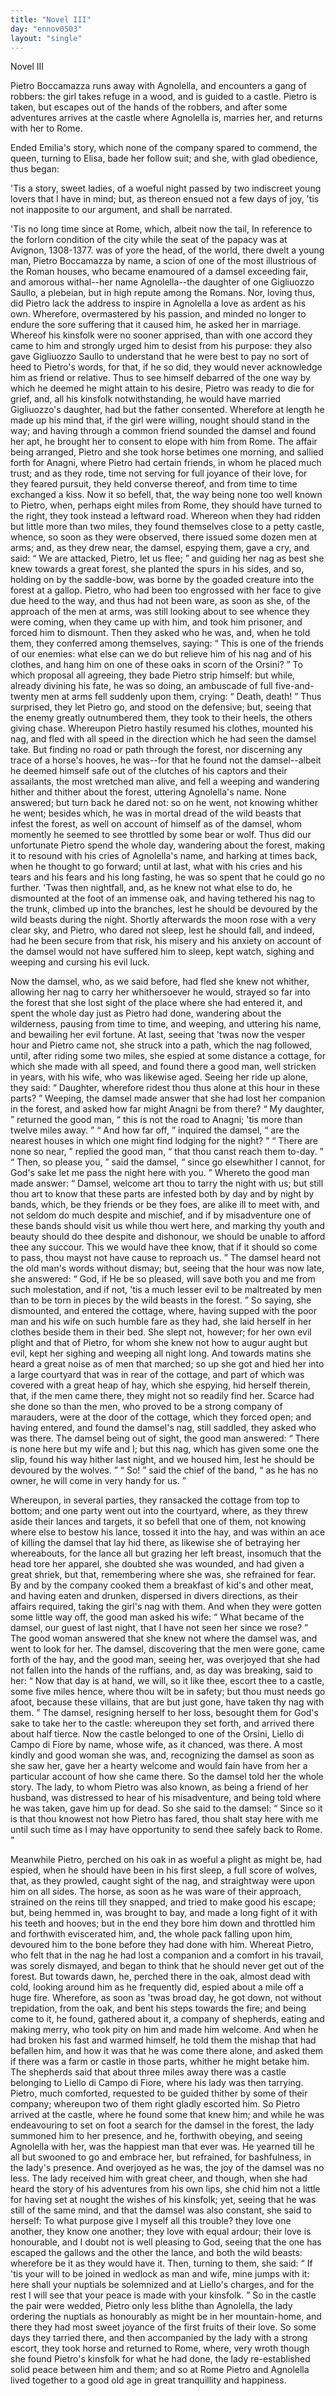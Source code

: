 ```yaml
---
title: "Novel III"
day: "ennov0503"
layout: "single"
---
```

<html>
 <head>
 </head>
 <body>
  <div id="nov0503" type="novella" who="elissa">
   <head>
    Novel III
   </head>
   <argument>
    <p>
     <milestone id="p05030001"/>
     <!--(i)-->
     Pietro Boccamazza runs away with Agnolella, and
 encounters a gang of robbers: the girl takes refuge in
 a wood, and is guided to a castle. Pietro is taken, but
 escapes out of the hands of the robbers, and after some
 adventures arrives at the castle where Agnolella is,
 marries her, and returns with her to Rome.
     <!--(/i)-->
    </p>
   </argument>
   <div3 type="commentary" who="author">
    <p>
     <milestone id="p05030002"/>
     <!--(sc)-->
     Ended
     <!--(/sc)-->
     Emilia's story, which none of the company
	spared to commend, the queen, turning to Elisa, bade her follow suit; and she, with glad
	obedience, thus began:
    </p>
   </div3>
   <div3 type="commentary" who="elissa">
    <p>
     <milestone id="p05030003"/>
     'Tis a story, sweet ladies, of a woeful night passed by two indiscreet
	young lovers that I have in mind; but, as thereon ensued not a
	few days of joy, 'tis not inapposite to our argument, and shall be
	narrated.
    </p>
   </div3>
   <p>
    <milestone id="p05030004"/>
    'Tis no long time since at Rome, which, albeit now the tail,
    <note>
     In
 reference to the forlorn condition of the city while the seat of the
 papacy was at Avignon, 1308-1377.
    </note>
    was of yore the head, of the world, there dwelt a young man, Pietro
 Boccamazza by name, a scion of one of the most illustrious of the
 Roman houses, who became enamoured of a damsel exceeding fair, and
 amorous withal--her name Agnolella--the daughter of one Gigliuozzo
 Saullo, a plebeian, but in high repute among the Romans.
    <milestone id="p05030005"/>
    Nor, loving
 thus, did Pietro lack the address to inspire in Agnolella a love as ardent
 as his own.
    <milestone id="p05030006"/>
    Wherefore, overmastered by his passion, and minded no
 longer to endure the sore suffering that it caused him, he asked her
 in marriage. Whereof his kinsfolk were no sooner apprised, than
 with one accord they came to him and strongly urged him to desist
 from his purpose: they also gave Gigliuozzo Saullo to understand
    <pb n="19"/>
    that
 he were best to pay no sort of heed to Pietro's words, for that,
 if he so did, they would never acknowledge him as friend or relative.
    <milestone id="p05030007"/>
    Thus to see himself debarred of the one way by which he deemed
 he might attain to his desire, Pietro was ready to die for grief, and,
 all his kinsfolk notwithstanding, he would have married Gigliuozzo's
 daughter, had but the father consented.
    <milestone id="p05030008"/>
    Wherefore at length he
 made up his mind that, if the girl were willing, nought should stand
 in the way; and having through a common friend sounded the
 damsel and found her apt, he brought her to consent to elope with
 him from Rome.
    <milestone id="p05030009"/>
    The affair being arranged, Pietro and she took
 horse betimes one morning, and sallied forth for Anagni, where
 Pietro had certain friends, in whom he placed much trust; and as
 they rode, time not serving for full joyance of their love, for they
 feared pursuit, they held converse thereof, and from time to time
 exchanged a kiss.
    <milestone id="p05030010"/>
    Now it so befell, that, the way being none too
 well known to Pietro, when, perhaps eight miles from Rome, they
 should have turned to the right, they took instead a leftward road.
 Whereon when they had ridden but little more than two miles, they
 found themselves close to a petty castle, whence, so soon as they
 were observed, there issued some dozen men at arms;
    <milestone id="p05030011"/>
    and, as they
 drew near, the damsel, espying them, gave a cry, and said:
    <q direct="unspecified">
     We are
 attacked, Pietro, let us flee;
    </q>
    and guiding her nag as best she knew
 towards a great forest, she planted the spurs in his sides, and so, holding
 on by the saddle-bow, was borne by the goaded creature into the
 forest at a gallop.
    <milestone id="p05030012"/>
    Pietro, who had been too engrossed with her face
 to give due heed to the way, and thus had not been ware, as soon as
 she, of the approach of the men at arms, was still looking about to
 see whence they were coming, when they came up with him, and
 took him prisoner, and forced him to dismount. Then they asked
 who he was, and, when he told them, they conferred among themselves,
 saying:
    <q direct="unspecified">
     This is one of the friends of our enemies: what
 else can we do but relieve him of his nag and of his clothes, and hang
 him on one of these oaks in scorn of the Orsini?
    </q>
    <milestone id="p05030013"/>
    To which
 proposal all agreeing, they bade Pietro strip himself: but while,
 already divining his fate, he was so doing, an ambuscade of full
 five-and-twenty
 men at arms fell suddenly upon them, crying:
    <milestone id="p05030014"/>
    <q direct="unspecified">
     Death,
 death!
    </q>
    Thus surprised, they let Pietro go, and stood on the
 defensive; but, seeing that the enemy greatly outnumbered them,
    <pb n="20"/>
    they
 took to their heels, the others giving chase. Whereupon Pietro
 hastily resumed his clothes, mounted his nag, and fled with all speed
 in the direction which he had seen the damsel take.
    <milestone id="p05030015"/>
    But finding no
 road or path through the forest, nor discerning any trace of a horse's
 hooves, he was--for that he found not the damsel--albeit he deemed
 himself safe out of the clutches of his captors and their assailants, the
 most wretched man alive, and fell a weeping and wandering hither and
 thither about the forest, uttering Agnolella's name.
    <milestone id="p05030016"/>
    None answered;
 but turn back he dared not: so on he went, not knowing whither
 he went; besides which, he was in mortal dread of the wild beasts
 that infest the forest, as well on account of himself as of the damsel,
 whom momently he seemed to see throttled by some bear or wolf.
    <milestone id="p05030017"/>
    Thus did our unfortunate Pietro spend the whole day, wandering
 about the forest, making it to resound with his cries of Agnolella's
 name, and harking at times back, when he thought to go forward;
 until at last, what with his cries and his tears and his fears and his
 long fasting, he was so spent that he could go no further.
    <milestone id="p05030018"/>
    'Twas
 then nightfall, and, as he knew not what else to do, he dismounted
 at the foot of an immense oak, and having tethered his nag to the
 trunk, climbed up into the branches, lest he should be devoured by
 the wild beasts during the night.
    <milestone id="p05030019"/>
    Shortly afterwards the moon rose
 with a very clear sky, and Pietro, who dared not sleep, lest he should
 fall, and indeed, had he been secure from that risk, his misery and
 his anxiety on account of the damsel would not have suffered him to
 sleep, kept watch, sighing and weeping and cursing his evil luck.
   </p>
   <p>
    <milestone id="p05030020"/>
    Now the damsel, who, as we said before, had fled she knew not
 whither, allowing her nag to carry her whithersoever he would,
 strayed so far into the forest that she lost sight of the place where
 she had entered it, and spent the whole day just as Pietro had done,
 wandering about the wilderness, pausing from time to time, and
 weeping, and uttering his name, and bewailing her evil fortune.
    <milestone id="p05030021"/>
    At
 last, seeing that 'twas now the vesper hour and Pietro came not, she
 struck into a path, which the nag followed, until, after riding some
 two miles, she espied at some distance a cottage, for which she made
 with all speed, and found there a good man, well stricken in years,
 with his wife, who was likewise aged.
    <milestone id="p05030022"/>
    Seeing her ride up alone,
 they said:
    <q direct="unspecified">
     Daughter, wherefore ridest thou thus alone at this
 hour in these parts?
    </q>
    <milestone id="p05030023"/>
    Weeping, the damsel made answer that she
    <pb n="21"/>
    had
 lost her companion in the forest, and asked how far might
 Anagni be from there?
    <q direct="unspecified">
     My daughter,
    </q>
    returned the good man,
    <q direct="unspecified">
     this is not the road to Anagni; 'tis more than twelve miles away.
    </q>
    <milestone id="p05030024"/>
    <q direct="unspecified">
     And how far off,
    </q>
    inquired the damsel,
    <q direct="unspecified">
     are the nearest houses in
 which one might find lodging for the night?
    </q>
    <milestone id="p05030025"/>
    <q direct="unspecified">
     There are none
 so near,
    </q>
    replied the good man,
    <q direct="unspecified">
     that thou canst reach them to-day.
    </q>
    <milestone id="p05030026"/>
    <q direct="unspecified">
     Then, so please you,
    </q>
    said the damsel,
    <q direct="unspecified">
     since go elsewhither I
 cannot, for God's sake let me pass the night here with you.
    </q>
    <milestone id="p05030027"/>
    Whereto
 the good man made answer:
    <q direct="unspecified">
     Damsel, welcome art thou to tarry
 the night with us; but still thou art to know that these parts are infested
 both by day and by night by bands, which, be they friends or be they
 foes, are alike ill to meet with, and not seldom do much despite and
 mischief, and if by misadventure one of these bands should visit us
 while thou wert here, and marking thy youth and beauty should do
 thee despite and dishonour, we should be unable to afford thee any
 succour.
     <milestone id="p05030028"/>
     This we would have thee know, that if it should so come
 to pass, thou mayst not have cause to reproach us.
    </q>
    <milestone id="p05030029"/>
    The damsel
 heard not the old man's words without dismay; but, seeing that the
 hour was now late, she answered:
    <q direct="unspecified">
     God, if He be so pleased, will
 save both you and me from such molestation, and if not, 'tis a much
 lesser evil to be maltreated by men than to be torn in pieces by the
 wild beasts in the forest.
    </q>
    <milestone id="p05030030"/>
    So saying, she dismounted, and entered
 the cottage, where, having supped with the poor man and his wife
 on such humble fare as they had, she laid herself in her clothes
 beside them in their bed. She slept not, however; for her own evil
 plight and that of Pietro, for whom she knew not how to augur
 aught but evil, kept her sighing and weeping all night long.
    <milestone id="p05030031"/>
    And
 towards matins she heard a great noise as of men that marched; so
 up she got and hied her into a large courtyard that was in rear of the
 cottage, and part of which was covered with a great heap of hay,
 which she espying, hid herself therein, that, if the men came there,
 they might not so readily find her.
    <milestone id="p05030032"/>
    Scarce had she done so than the
 men, who proved to be a strong company of marauders, were at the
 door of the cottage, which they forced open; and having entered,
 and found the damsel's nag, still saddled, they asked who was there.
    <milestone id="p05030033"/>
    The damsel being out of sight, the good man answered:
    <q direct="unspecified">
     There
 is none here but my wife and I; but this nag, which has given some
 one the slip, found his way hither last night, and we housed him, lest
     <pb n="22"/>
     he
 should be devoured by the wolves.
    </q>
    <milestone id="p05030034"/>
    <q direct="unspecified">
     So!
    </q>
    said the chief of the
 band,
    <q direct="unspecified">
     as he has no owner, he will come in very handy for us.
    </q>
   </p>
   <p>
    <milestone id="p05030035"/>
    Whereupon, in several parties, they ransacked the cottage from
 top to bottom; and one party went out into the courtyard, where,
 as they threw aside their lances and targets, it so befell that one of
 them, not knowing where else to bestow his lance, tossed it into the
 hay, and was within an ace of killing the damsel that lay hid there,
 as likewise she of betraying her whereabouts, for the lance all but
 grazing her left breast, insomuch that the head tore her apparel, she
 doubted she was wounded, and had given a great shriek, but that,
 remembering where she was, she refrained for fear.
    <milestone id="p05030036"/>
    By and by the
 company cooked them a breakfast of kid's and other meat, and having
 eaten and drunken, dispersed in divers directions, as their affairs
 required, taking the girl's nag with them.
    <milestone id="p05030037"/>
    And when they were
 gotten some little way off, the good man asked his wife:
    <q direct="unspecified">
     What
 became of the damsel, our guest of last night, that I have not seen
 her since we rose?
    </q>
    <milestone id="p05030038"/>
    The good woman answered that she knew
 not where the damsel was, and went to look for her.
    <milestone id="p05030039"/>
    The damsel,
 discovering that the men were gone, came forth of the hay, and
 the good man, seeing her, was overjoyed that she had not fallen into
 the hands of the ruffians, and, as day was breaking, said to her:
    <q direct="unspecified">
     Now that day is at hand, we will, so it like thee, escort thee to a
 castle, some five miles hence, where thou wilt be in safety; but thou
 must needs go afoot, because these villains, that are but just gone,
 have taken thy nag with them.
    </q>
    <milestone id="p05030040"/>
    The damsel, resigning herself to
 her loss, besought them for God's sake to take her to the castle:
 whereupon they set forth, and arrived there about half tierce.
    <milestone id="p05030041"/>
    Now
 the castle belonged to one of the Orsini, Liello di Campo di Fiore
 by name, whose wife, as it chanced, was there. A most kindly
 and good woman she was, and, recognizing the damsel as soon as she
 saw her, gave her a hearty welcome and would fain have from her a
 particular account of how she came there.
    <milestone id="p05030042"/>
    So the damsel told her
 the whole story. The lady, to whom Pietro was also known, as
 being a friend of her husband, was distressed to hear of his misadventure,
 and being told where he was taken, gave him up for dead.
 So she said to the damsel:
    <q direct="unspecified">
     Since so it is that thou knowest not
 how Pietro has fared, thou shalt stay here with me until such time
 as I may have opportunity to send thee safely back to Rome.
    </q>
   </p>
   <pb n="23"/>
   <p>
    <milestone id="p05030043"/>
    Meanwhile Pietro, perched on his oak in as woeful a plight as
 might be, had espied, when he should have been in his first sleep, a
 full score of wolves, that, as they prowled, caught sight of the nag,
 and straightway were upon him on all sides.
    <milestone id="p05030044"/>
    The horse, as soon as he
 was ware of their approach, strained on the reins till they snapped,
 and tried to make good his escape; but, being hemmed in, was
 brought to bay, and made a long fight of it with his teeth and hooves;
 but in the end they bore him down and throttled him and forthwith
 eviscerated him, and, the whole pack falling upon him, devoured him
 to the bone before they had done with him.
    <milestone id="p05030045"/>
    Whereat Pietro, who
 felt that in the nag he had lost a companion and a comfort in his
 travail, was sorely dismayed, and began to think that he should never
 get out of the forest.
    <milestone id="p05030046"/>
    But towards dawn, he, perched there in the
 oak, almost dead with cold, looking around him as he frequently did,
 espied about a mile off a huge fire. Wherefore, as soon as 'twas
 broad day, he got down, not without trepidation, from the oak, and
 bent his steps towards the fire; and being come to it, he found,
 gathered about it, a company of shepherds, eating and making merry,
 who took pity on him and made him welcome.
    <milestone id="p05030047"/>
    And when he had
 broken his fast and warmed himself, he told them the mishap that
 had befallen him, and how it was that he was come there alone, and
 asked them if there was a farm or castle in those parts, whither he
 might betake him.
    <milestone id="p05030048"/>
    The shepherds said that about three miles away
 there was a castle belonging to Liello di Campo di Fiore, where his lady
 was then tarrying. Pietro, much comforted, requested to be guided
 thither by some of their company; whereupon two of them right
 gladly escorted him.
    <milestone id="p05030049"/>
    So Pietro arrived at the castle, where he found
 some that knew him; and while he was endeavouring to set on foot
 a search for the damsel in the forest, the lady summoned him to her
 presence, and he, forthwith obeying, and seeing Agnolella with her,
 was the happiest man that ever was.
    <milestone id="p05030050"/>
    He yearned till he all but
 swooned to go and embrace her, but refrained, for bashfulness, in the
 lady's presence. And overjoyed as he was, the joy of the damsel
 was no less.
    <milestone id="p05030051"/>
    The lady received him with great cheer, and though,
 when she had heard the story of his adventures from his own lips, she
 chid him not a little for having set at nought the wishes of his kinsfolk;
 yet, seeing that he was still of the same mind, and that the
 damsel was also constant, she said to herself: To what purpose
    <pb n="24"/>
    give
 I myself all this trouble? they love one another, they know
 one another; they love with equal ardour; their love is honourable,
 and I doubt not is well pleasing to God, seeing that the one has
 escaped the gallows and the other the lance, and both the wild beasts:
 wherefore be it as they would have it.
    <milestone id="p05030052"/>
    Then, turning to them, she
 said:
    <q direct="unspecified">
     If 'tis your will to be joined in wedlock as man and wife,
 mine jumps with it: here shall your nuptials be solemnized and at
 Liello's charges, and for the rest I will see that your peace is made
 with your kinsfolk.
    </q>
    <milestone id="p05030053"/>
    So in the castle the pair were wedded, Pietro
 only less blithe than Agnolella, the lady ordering the nuptials as
 honourably as might be in her mountain-home, and there they had
 most sweet joyance of the first fruits of their love.
    <milestone id="p05030054"/>
    So some days
 they tarried there, and then accompanied by the lady with a strong
 escort, they took horse and returned to Rome, where, very wroth
 though she found Pietro's kinsfolk for what he had done, the lady
 re-established solid peace between him and them; and so at Rome
 Pietro and Agnolella lived together to a good old age in great
 tranquillity and happiness.
   </p>
  </div>
 </body>
</html>